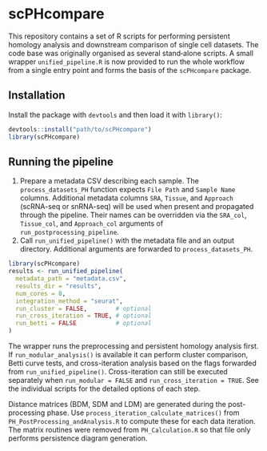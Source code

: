 # scPHcompare

This repository contains a set of R scripts for performing persistent homology
analysis and downstream comparison of single cell datasets.  The code base was
originally organised as several stand‐alone scripts.  A small wrapper
`unified_pipeline.R` is now provided to run the whole workflow from a single
entry point and forms the basis of the `scPHcompare` package.

## Installation

Install the package with `devtools` and then load it with `library()`:

```r
devtools::install("path/to/scPHcompare")
library(scPHcompare)
```

## Running the pipeline

1. Prepare a metadata CSV describing each sample.  The
   `process_datasets_PH` function expects `File Path` and `Sample Name`
columns.  Additional metadata columns `SRA`, `Tissue`, and `Approach`
   (scRNA-seq or snRNA-seq) will be used when present and propagated
   through the pipeline.
   Their names can be overridden via the `SRA_col`, `Tissue_col`, and
   `Approach_col` arguments of `run_postprocessing_pipeline`.
2. Call `run_unified_pipeline()` with the metadata file and an output
   directory.  Additional arguments are forwarded to `process_datasets_PH`.

```r
library(scPHcompare)
results <- run_unified_pipeline(
  metadata_path = "metadata.csv",
  results_dir = "results",
  num_cores = 8,
  integration_method = "seurat",
  run_cluster = FALSE,        # optional
  run_cross_iteration = TRUE, # optional
  run_betti = FALSE           # optional
)
```

The wrapper runs the preprocessing and persistent homology analysis first.  If
`run_modular_analysis()` is available it can perform cluster comparison, Betti
curve tests, and cross-iteration analysis based on the flags forwarded from
`run_unified_pipeline()`.  Cross-iteration can still be executed separately when
`run_modular = FALSE` and `run_cross_iteration = TRUE`.  See the individual
scripts for the detailed options of each step.

Distance matrices (BDM, SDM and LDM) are generated during the post-processing
phase.  Use `process_iteration_calculate_matrices()` from
`PH_PostProcessing_andAnalysis.R` to compute these for each data iteration.  The
matrix routines were removed from `PH_Calculation.R` so that file only performs
persistence diagram generation.

